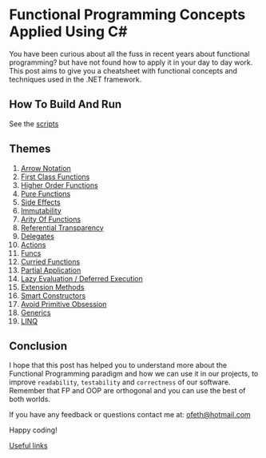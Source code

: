 # Functional Programming Concepts Applied Using C# #

You have been curious about all the fuss in recent years
about functional programming? but have not found how
to apply it in your day to day work.
This post aims to give you a cheatsheet with functional concepts
and techniques used in the .NET framework.

## How To Build And Run ##

See the [scripts](./Scripts.md)

## Themes ##

01. [Arrow Notation](./ArrowNotation.md)
02. [First Class Functions](./FirstClassFunctions.md)
03. [Higher Order Functions](./HigherOrderFunctions.md)
04. [Pure Functions](./PureFunctions.md)
05. [Side Effects](./SideEffects.md)
06. [Immutability](./Immutability.md)
07. [Arity Of Functions](./ArityOfFunctions.md)
08. [Referential Transparency](./ReferentialTransparency.md)
09. [Delegates](./Delegates.md)
10. [Actions](./Actions.md)
11. [Funcs](./Funcs.md)
12. [Curried Functions](./CurriedFunctions.md)
13. [Partial Application](./PartialApplication.md)
14. [Lazy Evaluation / Deferred Execution](./LazyEvaluationDeferredExecution.md)
15. [Extension Methods](./ExtensionMethods.md)
16. [Smart Constructors](./SmartConstructors.md)
17. [Avoid Primitive Obsession](./AvoidPrimitiveObsession.md)
18. [Generics](./Generics.md)
19. [LINQ](./LINQ.md)

## Conclusion ##

I hope that this post has helped you to understand
more about the Functional Programming paradigm and how we can use it
in our projects, to improve `readability`, `testability` and `correctness`
of our software. Remember that FP and OOP are orthogonal and you can use
the best of both worlds.

If you have any feedback or questions contact me at: [ofeth@hotmail.com](mailto:ofeth@hotmail.com)

Happy coding!

[Useful links](/UsefulLinks.md)
